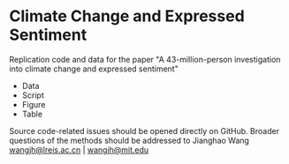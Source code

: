 # Climate Change and Expressed Sentiment

Replication code and data for the paper "A 43-million-person investigation into climate change and expressed sentiment"

- Data
- Script
- Figure
- Table

Source code-related issues should be opened directly on GitHub. Broader questions of the methods should be addressed to Jianghao Wang wangjh@lreis.ac.cn | wangjh@mit.edu